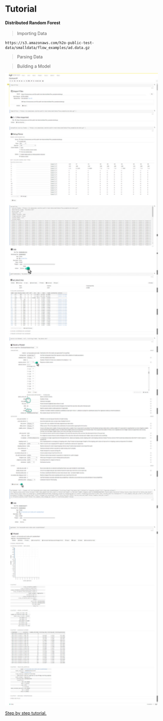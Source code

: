 Tutorial
========






#### Distributed Random Forest

> Importing Data

```
https://s3.amazonaws.com/h2o-public-test-data/smalldata/flow_examples/ad.data.gz
```

> Parsing Data


>Building a Model


<img src="samples/DistributedRandomForest/Distributed-RF.png" width="1024" />


[Step by step tutorial.](samples/DistributedRandomForest/Distributed-RF.png)




